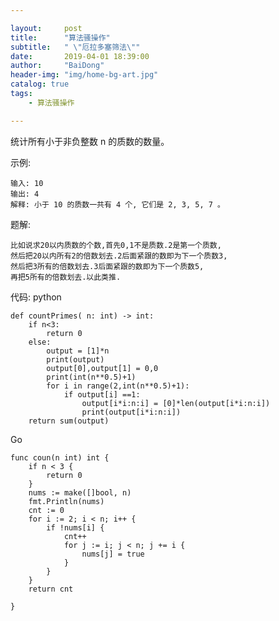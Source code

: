 ```yaml
---

layout:     post
title:      "算法骚操作"
subtitle:   " \"厄拉多塞筛法\""
date:       2019-04-01 18:39:00
author:     "BaiDong"
header-img: "img/home-bg-art.jpg"
catalog: true
tags:
    - 算法骚操作

---
```

统计所有小于非负整数 n 的质数的数量。

示例:
    
    输入: 10
    输出: 4
    解释: 小于 10 的质数一共有 4 个, 它们是 2, 3, 5, 7 。

题解:

    比如说求20以内质数的个数,首先0,1不是质数.2是第一个质数,
    然后把20以内所有2的倍数划去.2后面紧跟的数即为下一个质数3,
    然后把3所有的倍数划去.3后面紧跟的数即为下一个质数5,
    再把5所有的倍数划去.以此类推.

代码:
python

    def countPrimes( n: int) -> int:
        if n<3:
            return 0
        else:
            output = [1]*n
            print(output)
            output[0],output[1] = 0,0
            print(int(n**0.5)+1)
            for i in range(2,int(n**0.5)+1):
                if output[i] ==1:
                    output[i*i:n:i] = [0]*len(output[i*i:n:i])
                    print(output[i*i:n:i])
        return sum(output)

Go

    func coun(n int) int {
        if n < 3 {
            return 0
        }
        nums := make([]bool, n)
        fmt.Println(nums)
        cnt := 0
        for i := 2; i < n; i++ {
            if !nums[i] {
                cnt++
                for j := i; j < n; j += i {
                    nums[j] = true
                }
            }
        }
        return cnt

    }

